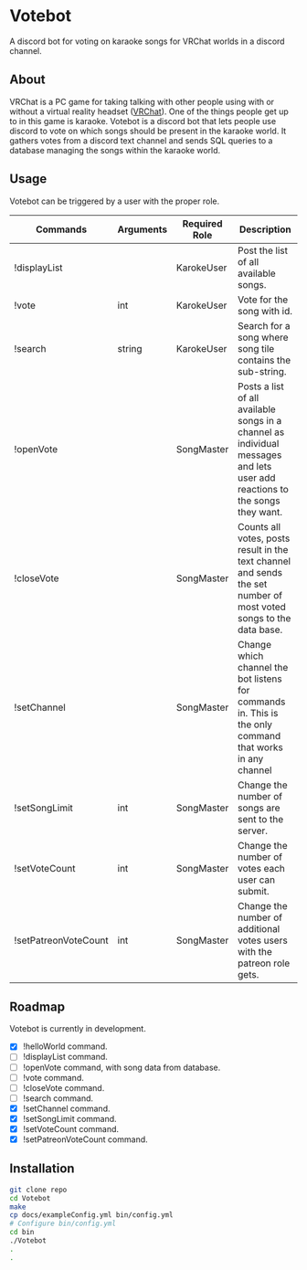 # Votebot 
A discord bot for voting on karaoke songs for VRChat worlds in a discord channel.

## About
VRChat is a PC game for taking talking with other people using with or without a virtual reality headset ([VRChat](https://www.vrchat.com/)). One of the things people get up to in this game is karaoke.
Votebot is a discord bot that lets people use discord to vote on which songs should be present in the karaoke world. It gathers votes from a discord text channel and sends SQL queries to a database managing the songs within the karaoke world.

## Usage
Votebot can be triggered by a user with the proper role.  

| Commands | Arguments | Required Role | Description |  
| --- | --- | --- | --- |  
| !displayList | | KarokeUser | Post the list of all available songs. |  
| !vote | int | KarokeUser | Vote for the song with id. |  
| !search | string | KarokeUser | Search for a song where song tile contains the sub-string. |  
| !openVote | | SongMaster | Posts a list of all available songs in a channel as individual messages and lets user add reactions to the songs they want. |  
| !closeVote | | SongMaster | Counts all votes, posts result in the text channel and sends the set number of most voted songs to the data base. |  
| !setChannel |  | SongMaster | Change which channel the bot listens for commands in. This is the only command that works in any channel |  
| !setSongLimit | int | SongMaster | Change the number of songs are sent to the server. |  
| !setVoteCount | int | SongMaster | Change the number of votes each user can submit. |  
| !setPatreonVoteCount | int | SongMaster | Change the number of additional votes users with the patreon role gets. |  


## Roadmap
Votebot is currently in development.
- [x] !helloWorld command.
- [ ] !displayList command.
- [ ] !openVote command, with song data from database.
- [ ] !vote command.
- [ ] !closeVote command.
- [ ] !search command.
- [x] !setChannel command.
- [x] !setSongLimit command. 
- [x] !setVoteCount command.
- [x] !setPatreonVoteCount command.

## Installation
``` bash
git clone repo
cd Votebot
make
cp docs/exampleConfig.yml bin/config.yml
# Configure bin/config.yml
cd bin
./Votebot
.
.
```
